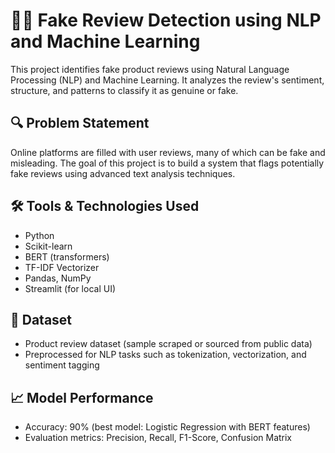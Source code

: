 # 🕵️‍♀️ Fake Review Detection using NLP and Machine Learning

This project identifies fake product reviews using Natural Language Processing (NLP) and Machine Learning. It analyzes the review's sentiment, structure, and patterns to classify it as genuine or fake.

## 🔍 Problem Statement
Online platforms are filled with user reviews, many of which can be fake and misleading. The goal of this project is to build a system that flags potentially fake reviews using advanced text analysis techniques.

## 🛠️ Tools & Technologies Used
- Python
- Scikit-learn
- BERT (transformers)
- TF-IDF Vectorizer
- Pandas, NumPy
- Streamlit (for local UI)

## 📁 Dataset
- Product review dataset (sample scraped or sourced from public data)
- Preprocessed for NLP tasks such as tokenization, vectorization, and sentiment tagging

## 📈 Model Performance
- Accuracy: 90% (best model: Logistic Regression with BERT features)
- Evaluation metrics: Precision, Recall, F1-Score, Confusion Matrix
